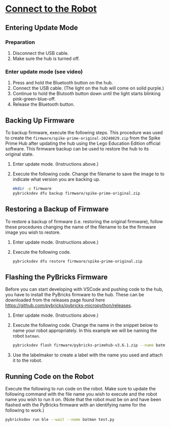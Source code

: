 # [Connect to the Robot](../README.md)

## Entering Update Mode

### Preparation

1. Disconnect the USB cable.
1. Make sure the hub is turned off.

### Enter update mode (see video)

1. Press and hold the Bluetooth button on the hub.
1. Connect the USB cable.  (The light on the hub will come on solid purple.)
1. Continue to hold the Blutooth button down until the light starts blinking pink-green-blue-off.
1. Release the Bluetooth button.

## Backing Up Firmware

To backup firmware, execute the following steps.  This procedure was used to create the `firmware/spike-prime-original-20240829.zip` from the Spike Prime Hub after updating the hub using the Lego Education Edition official software.  This firmware backup can be used to restore the hub to its original state.

1. Enter update mode. (Instructions above.)
1. Execute the following code.  Change the filename to save the image to to indicate what version you are backing up.

    ```bash
    mkdir -p firmware
    pybricksdev dfu backup firmware/spike-prime-original.zip
    ```

## Restoring a Backup of Firmware

To restore a backup of firmware (i.e. restoring the original firmware), follow these procedures changing the name of the filename to be the firmware image you wish to restore.

1. Enter update mode. (Instructions above.)
1. Execute the following code.

    ```bash
    pybricksdev dfu restore firmware/spike-prime-original.zip
    ```

## Flashing the PyBricks Firmware

Before you can start developing with VSCode and pushing code to the hub, you have to install the PyBricks firmware to the hub.  These can be downloaded from the releases page found here <https://github.com/pybricks/pybricks-micropython/releases>.

1. Enter update mode. (Instructions above.)
1. Execute the following code.  Change the name in the snippet below to name your robot appropriately.  In this example we will be naming the robot `batman`.

    ```bash
    pybricksdev flash firmware/pybricks-primehub-v3.6.1.zip --name batman
    ```

1. Use the labelmaker to create a label with the name you used and attach it to the robot.

## Running Code on the Robot

Execute the following to run code on the robot.  Make sure to update the following command with the file name you wish to execute and the robot name you wish to run it on.  (Note that the robot must be on and have been flashed with the PyBricks firmware with an identifying name for the following to work.)

```bash
pybricksdev run ble --wait --name batman test.py
